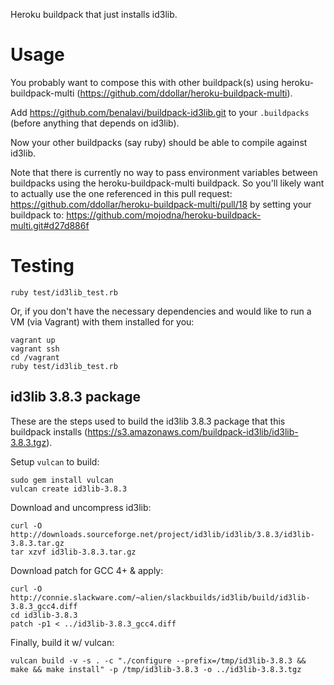 Heroku buildpack that just installs id3lib.

Usage
=====

You probably want to compose this with other buildpack(s) using
heroku-buildpack-multi (https://github.com/ddollar/heroku-buildpack-multi).

Add https://github.com/benalavi/buildpack-id3lib.git to your `.buildpacks`
(before anything that depends on id3lib).

Now your other buildpacks (say ruby) should be able to compile against id3lib.

Note that there is currently no way to pass environment variables between
buildpacks using the heroku-buildpack-multi buildpack. So you'll likely want to
actually use the one referenced in this pull request:
https://github.com/ddollar/heroku-buildpack-multi/pull/18 by setting your
buildpack to: https://github.com/mojodna/heroku-buildpack-multi.git#d27d886f

Testing
=======

`ruby test/id3lib_test.rb`

Or, if you don't have the necessary dependencies and would like to run a VM (via Vagrant) with them installed for you:

```
vagrant up
vagrant ssh
cd /vagrant
ruby test/id3lib_test.rb
```

id3lib 3.8.3 package
--------------------

These are the steps used to build the id3lib 3.8.3 package that this buildpack
installs (https://s3.amazonaws.com/buildpack-id3lib/id3lib-3.8.3.tgz).

Setup `vulcan` to build:
```
sudo gem install vulcan
vulcan create id3lib-3.8.3
```

Download and uncompress id3lib:
```
curl -O http://downloads.sourceforge.net/project/id3lib/id3lib/3.8.3/id3lib-3.8.3.tar.gz
tar xzvf id3lib-3.8.3.tar.gz
```

Download patch for GCC 4+ & apply:
```
curl -O http://connie.slackware.com/~alien/slackbuilds/id3lib/build/id3lib-3.8.3_gcc4.diff
cd id3lib-3.8.3
patch -p1 < ../id3lib-3.8.3_gcc4.diff
```

Finally, build it w/ vulcan:
```
vulcan build -v -s . -c "./configure --prefix=/tmp/id3lib-3.8.3 && make && make install" -p /tmp/id3lib-3.8.3 -o ../id3lib-3.8.3.tgz
```
